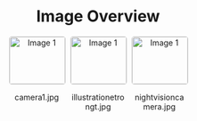 <h1 style ="text-align: center;"> Image Overview </h1>
<div style="display: flex; flex-wrap: wrap; gap: 10px; justify-content: center;">
<div style="flex: 1 1 calc(33.333% - 20px); max-width: 100px; text-align: center;">
<img src="https://media.evkx.net/multimedia/technology/sensorsandcameras/infrared/camera1_xst.jpg" alt="Image 1" style="width: 100%; border: 1px solid #ddd; border-radius: 5px;">
<p>camera1.jpg</p>
</div>
<div style="flex: 1 1 calc(33.333% - 20px); max-width: 100px; text-align: center;">
<img src="https://media.evkx.net/multimedia/technology/sensorsandcameras/infrared/illustrationetrongt_xst.jpg" alt="Image 1" style="width: 100%; border: 1px solid #ddd; border-radius: 5px;">
<p>illustrationetrongt.jpg</p>
</div>
<div style="flex: 1 1 calc(33.333% - 20px); max-width: 100px; text-align: center;">
<img src="https://media.evkx.net/multimedia/technology/sensorsandcameras/infrared/nightvisioncamera_xst.jpg" alt="Image 1" style="width: 100%; border: 1px solid #ddd; border-radius: 5px;">
<p>nightvisioncamera.jpg</p>
</div>
</div>
